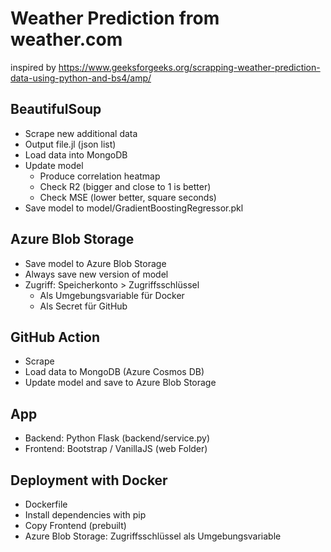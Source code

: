 # Weather Prediction from weather.com

inspired by https://www.geeksforgeeks.org/scrapping-weather-prediction-data-using-python-and-bs4/amp/

## BeautifulSoup

* Scrape new additional data
* Output file.jl (json list)
* Load data into MongoDB
* Update model
    * Produce correlation heatmap
    * Check R2 (bigger and close to 1 is better)
    * Check MSE (lower better, square seconds)
* Save model to model/GradientBoostingRegressor.pkl

## Azure Blob Storage

* Save model to Azure Blob Storage
* Always save new version of model
* Zugriff: Speicherkonto > Zugriffsschlüssel
    * Als Umgebungsvariable für Docker
    * Als Secret für GitHub

## GitHub Action

* Scrape
* Load data to MongoDB (Azure Cosmos DB)
* Update model and save to Azure Blob Storage

## App
* Backend: Python Flask (backend/service.py)
* Frontend: Bootstrap / VanillaJS (web Folder)

## Deployment with Docker

* Dockerfile
* Install dependencies with pip
* Copy Frontend (prebuilt)
* Azure Blob Storage: Zugriffsschlüssel als Umgebungsvariable

